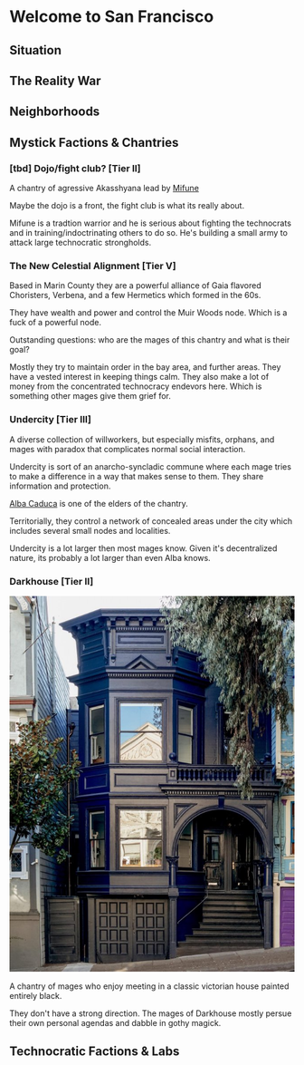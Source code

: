 # Welcome to San Francisco

## Situation

## The Reality War

## Neighborhoods

## Mystick Factions & Chantries

### [tbd] Dojo/fight club? [Tier II]

A chantry of agressive Akasshyana lead by [Mifune](Characters/Mifune.md)

Maybe the dojo is a front, the fight club is what its really about. 

Mifune is a tradtion warrior and he is serious about fighting the technocrats and in training/indoctrinating others to do so. 
He's building a small army to attack large technocratic strongholds. 

### The New Celestial Alignment [Tier V]

Based in Marin County they are a powerful alliance of Gaia flavored Choristers, Verbena, and a few Hermetics which formed in the 60s. 

They have wealth and power and control the Muir Woods node. Which is a fuck of a powerful node. 

Outstanding questions: who are the mages of this chantry and what is their goal?

Mostly they try to maintain order in the bay area, and further areas. They have a vested interest in keeping things calm. They also make a lot of money from the concentrated technocracy endevors here. Which is something other mages give them grief for. 

### Undercity [Tier III]

A diverse collection of willworkers, but especially misfits, orphans, and mages with paradox that complicates normal social interaction. 

Undercity is sort of an anarcho-syncladic commune where each mage tries to make a difference in a way that makes sense to them. They share information and protection. 

[Alba Caduca](Characters/Alba%20Caduca.md) is one of the elders of the chantry.

Territorially, they control a network of concealed areas under the city which includes several small nodes and localities. 

Undercity is a lot larger then most mages know. Given it's decentralized nature, its probably a lot larger than even Alba knows.

### Darkhouse [Tier II]

![dark house chantry](/src/assets/Darkhouse.jpg)

A chantry of mages who enjoy meeting in a classic victorian house painted entirely black. 

They don't have a strong direction. The mages of Darkhouse mostly persue their own personal agendas and dabble in gothy magick.

## Technocratic Factions & Labs

